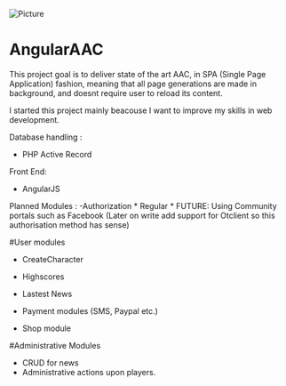 ![Picture](https://travis-ci.org/Tarjei400/AngularAAC.svg?branch=master)

# AngularAAC


This project goal is to deliver state of the art AAC, in SPA (Single Page Application) fashion, 
meaning that all page generations are made in background, and doesnt require user to reload its content. 

I started this project mainly beacouse I want to improve my skills in web development. 


Database handling  : 
 - PHP Active Record

Front End: 
 - AngularJS 

Planned Modules : 
 -Authorization
  	 * Regular
	 * FUTURE: Using Community portals such as Facebook
  	  (Later on write add support for Otclient so this authorisation method has sense) 


#User modules

 - CreateCharacter
 
 - Highscores 
 - Lastest News 

 - Payment modules 
   (SMS, Paypal etc.) 

 - Shop module

#Administrative Modules
 
 - CRUD for news 
 - Administrative actions upon players.
 





